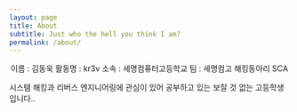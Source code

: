 ```yaml
---
layout: page
title: About
subtitle: Just who the hell you think I am?
permalink: /about/
---
```


<p align="center">
이름 : 김동욱   
활동명 : kr3v   
소속 : 세명컴퓨터고등학교   
팀 : 세명컴고 해킹동아리 SCA   
</p>
<p>
시스템 해킹과 리버스 엔지니어링에 관심이 있어 공부하고 있는 보잘 것 없는 고등학생입니다..
</p>
